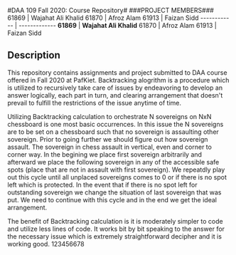 #DAA 109 Fall 2020: Course Repository#
###PROJECT MEMBERS###
61869 | Wajahat Ali Khalid
61870 | Afroz Alam
61913 | Faizan Sidd
------------ | -------------
**61869** | **Wajahat Ali Khalid**
61870 | Afroz Alam
61913 | Faizan Sidd


## Description ##
This repository contains assignments and project submitted to DAA course offered in Fall 2020 at PafKiet.
Backtracking alogrithm is a procedure which is utilized to recursively take care of issues by endeavoring to develop an answer logically, each part in turn, and clearing arrangement that doesn't prevail to fulfill the restrictions of the issue anytime of time. 

Utilizing Backtracking calculation to orchestrate N sovereigns on NxN chessboard is one most basic occurrences. In this issue the N sovereigns are to be set on a chessboard such that no sovereign is assaulting other sovereign. Prior to going further we should figure out how sovereign assault. The sovereign in chess assault in vertical, even and corner to corner way. In the begining we place first sovereign arbitrarily and afterward we place the following sovereign in any of the accessible safe spots (place that are not in assault with first sovereign). We repeatdly play out this cycle until all unplaced sovereigns comes to 0 or if there is no spot left which is protected. In the event that if there is no spot left for outstanding sovereign we change the situation of last sovereign that was put. We need to continue with this cycle and in the end we get the ideal arrangement. 

The benefit of Backtracking calculation is it is moderately simpler to code and utilize less lines of code. It works bit by bit speaking to the answer for the necessary issue which is extremely straightforward decipher and it is working good.
123456678
